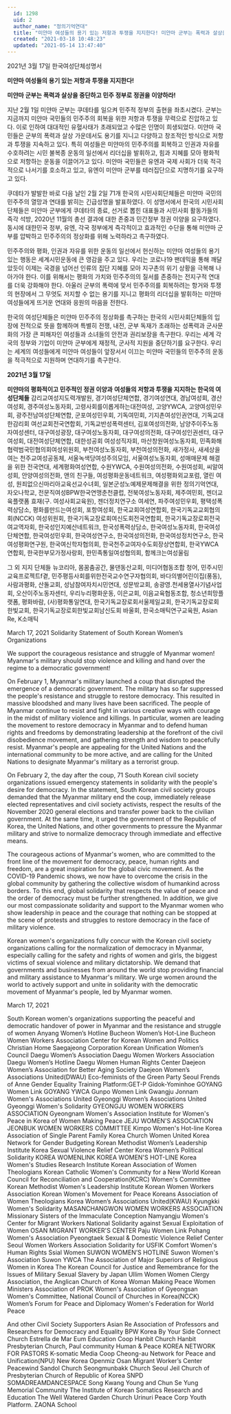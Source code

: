 ```yaml
---
  id: 1298
  uid: 2
  author_name: "정의기억연대"
  title: "미얀마 여성들의 용기 있는 저항과 투쟁을 지지한다! 미얀마 군부는 폭력과 살상을 중단하고 민주 정부로 정권을 이양하라! (Eng)"
  created: "2021-03-18 10:48:23"
  updated: "2021-05-14 13:47:40"
---
```

2021년 3월 17일 한국여성단체성명서

**미얀마 여성들의 용기 있는 저항과 투쟁을 지지한다!**

**미얀마 군부는 폭력과 살상을 중단하고 민주 정부로 정권을 이양하라!**

지난 2월 1일 미얀마 군부는 쿠데타를 일으켜 민주적 정부의 출현을 좌초시켰다. 군부는 지금까지 미얀마 국민들의 민주주의 회복을 위한 저항과 투쟁을 무력으로 진압하고 있다. 이로 인하여 대대적인 유혈사태가 초래되었고 수많은 인명이 희생되었다. 미얀마 국민들은 군부의 폭력과 살상 가운데서도 용기를 지니고 다양하고 창조적인 방식으로 저항과 투쟁을 지속하고 있다. 특히 여성들은 미얀마의 민주주의를 회복하고 인권과 자유를 수호하려는 시민 불복종 운동의 일선에서 리더십을 발휘하고, 힘과 지혜를 모아 평화적으로 저항하는 운동을 이끌어가고 있다. 미얀마 국민들은 유엔과 국제 사회가 더욱 적극적으로 나서기를 호소하고 있고, 유엔이 미얀마 군부를 테러집단으로 지명하기를 요구하고 있다.

쿠데타가 발발한 바로 다음 날인 2월 2일 71개 한국의 시민사회단체들은 미얀마 국민의 민주주의 열망과 연대를 밝히는 긴급성명을 발표하였다. 이 성명서에서 한국의 시민사회단체들은 미얀마 군부에게 쿠데타의 종료, 선거로 뽑힌 대표들과 시민사회 활동가들의 즉각 석방, 2020년 11월의 총선 결과에 대한 존중과 민간정부 정권 이양을 요구하였다. 동시에 대한민국 정부, 유엔, 각국 정부에게 즉각적이고 효과적인 수단을 통해 미얀마 군부를 압박하고 민주주의의 정상화를 위해 노력하라고 촉구하였다. 

민주주의와 평화, 인권과 자유를 위한 운동의 일선에서 헌신하는 미얀마 여성들의 용기 있는 행동은 세계시민운동에 큰 영감을 주고 있다. 우리는 코로나19 팬데믹을 통해 깨달았듯이 이제는 국경을 넘어선 인류의 집단 지혜를 모아 지구촌의 위기 상황을 극복해 나아가야 한다. 이를 위해서는 평화의 가치와 민주주의의 질서를 존중하는 전지구적 연대를 더욱 강화해야 한다. 아울러 군부의 폭력에 맞서 민주주의를 회복하려는 항거와 투쟁의 현장에서 그 무엇도 저지할 수 없는 용기를 지니고 평화의 리더십을 발휘하는 미얀마 여성들에게 뜨거운 연대와 응원의 마음을 전한다. 

한국의 여성단체들은 미얀마 민주주의 정상화를 촉구하는 한국의 시민사회단체들의 입장에 전적으로 뜻을 함께하며 특별히 전쟁, 내전, 군부 독재가 초래하는 성폭력과 군사문화의 가장 큰 피해자인 여성들과 소녀들의 안전과 권리보장을 촉구한다. 우리는 세계 각국의 정부와 기업이 미얀마 군부에게 재정적, 군사적 지원을 중단하기를 요구한다. 우리는 세계의 여성들에게 미얀마 여성들이 앞장서서 이끄는 미얀마 국민들의 민주주의 운동을 적극적으로 지원하며 연대하기를 촉구한다.

**2021년 3월 17일**

 **미얀마의 평화적이고 민주적인 정권 이양과** 
 **여성들의 저항과 투쟁을 지지하는 한국의 여성단체들**
감리교여성지도력개발원, 경기여성단체연합, 경기여성연대, 경남여성회, 경산여성회, 경주여성노동자회, 고령사회를이롭게하는대전여성, 고양YWCA, 고양여성민우회, 광주전남여성단체연합, 군포여성민우회, 기독여민회, 기지촌여성인권연대, 기독교대한감리회 여선교회전국연합회, 기독교반성폭력센터, 김포여성의전화, 남양주이주노동자여성센터, 대구여성광장, 대구여성노동자회, 대구여성의전화, 대구여성인권센터, 대구여성회, 대전여성단체연합, 대한성공회 여성성직자회, 마산창원여성노동자회, 민족화해협력범국민협의회여성위원회, 부천여성노동자회, 부천여성의전화, 새가정사, 새세상을 여는 천주교여성공동체, 서울녹색당여성주의모임, 서울여성노동자회, 성매매문제 해결을 위한 전국연대, 세계평화여성연합, 수원YWCA, 수원여성의전화, 수원여성회, 씨알여성회, 안양여성의전화, 앤의 친구들, 여성평화운동네트워크, 여성평화외교포럼, 열린 여성, 원죄없으신마리아교육선교수녀회, 일본군성노예제문제해결을 위한 정의기억연대, 자오나학교, 전문직여성BPW한국연맹춘천클럽, 전북여성노동자회, 제주여민회, 젠더교육플랫폼 효재(구. 여성사회교육원), 젠더정치연구소 여세연, 파주여성민우회, 평택성폭력상담소, 평화를만드는여성회, 포항여성회, 한국교회여성연합회, 한국기독교교회협의회(NCCK) 여성위원회, 한국기독교장로회여신도회전국연합회, 한국기독교장로회전국여교역자회, 한국성인지예산네트워크, 한국성폭력상담소, 한국여성노동자회, 한국여성단체연합, 한국여성민우회, 한국여성연구소, 한국여성의전화, 한국여성정치연구소, 한국여성평화연구원, 한국여신학자협의회, 한국천주교여자수도회장상연합회, 한국YWCA연합회, 한국한부모가정사랑회, 한민족통일여성협의회, 함께크는여성울림

그 외 지지 단체들
뉴코리아, 몸꿈춤공간, 물댄동산교회, 미디어협동조합 청어, 민주시민교육프로젝트f곁, 민주평등사회를위한전국교수연구자협의회, 바다의별어린이집(풍동), 사람과평화, 산돌교회, 성남참여자치시민연대, 성문밖교회, 송광영.천세용열사기념사업회, 오산이주노동자센터, 우리누리평화운동, 이은교회, 이음교육협동조합, 청소년희망플랫폼, 평화바람, (사)평화통일연대, 한국기독교장로회서울제일교회, 한국기독교장로회한빛교회, 한국기독교장로회한빛교회남신도회 바울회, 한국소매틱연구교육원, Asian Re, K소매틱

March 17, 2021
Solidarity Statement of South Korean Women’s Organizations

We support the courageous resistance and struggle of Myanmar women! Myanmar's military should stop violence and killing and hand over the regime to a democratic government!

On February 1, Myanmar's military launched a coup that disrupted the emergence of a democratic government. The military has so far suppressed the people's resistance and struggle to restore democracy. This resulted in massive bloodshed and many lives have been sacrificed. The people of Myanmar continue to resist and fight in various creative ways with courage in the midst of military violence and killings. In particular, women are leading the movement to restore democracy in Myanmar and to defend human rights and freedoms by demonstrating leadership at the forefront of the civil disobedience movement, and gathering strength and wisdom to peacefully resist. Myanmar's people are appealing for the United Nations and the international community to be more active, and are calling for the United Nations to designate Myanmar's military as a terrorist group.

On February 2, the day after the coup, 71 South Korean civil society organizations issued emergency statements in solidarity with the people's desire for democracy. In the statement, South Korean civil society groups demanded that the Myanmar military end the coup, immediately release elected representatives and civil society activists, respect the results of the November 2020 general elections and transfer power back to the civilian government. At the same time, it urged the government of the Republic of Korea, the United Nations, and other governments to pressure the Myanmar military and strive to normalize democracy through immediate and effective means.

The courageous actions of Myanmar's women, who are committed to the front line of the movement for democracy, peace, human rights and freedom, are a great inspiration for the global civic movement. As the COVID-19 Pandemic shows, we now have to overcome the crisis in the global community by gathering the collective wisdom of humankind across borders. To this end, global solidarity that respects the value of peace and the order of democracy must be further strengthened. In addition, we give our most compassionate solidarity and support to the Myanmar women who show leadership in peace and the courage that nothing can be stopped at the scene of protests and struggles to restore democracy in the face of military violence.

Korean women's organizations fully concur with the Korean civil society organizations calling for the normalization of democracy in Myanmar, especially calling for the safety and rights of women and girls, the biggest victims of sexual violence and military dictatorship. We demand that governments and businesses from around the world stop providing financial and military assistance to Myanmar's military. We urge women around the world to actively support and unite in solidarity with the democratic movement of Myanmar's people, led by Myanmar women.

March 17, 2021

South Korean women's organizations supporting the peaceful and democratic handover of power in Myanmar and the resistance and struggle of women
Anyang Women’s Hotline
Bucheon Women’s Hot-Line
Bucheon Women Workers Association
Center for Korean Women and Politics
Christian Home Saegajeong
Corporation Korean Unification Women’s Council
Daegu Women’s Association
Daegu Women Workers Association
Daegu Women’s Hotline
Daegu Women Human Rights Center
Daejeon Women’s Association for Better Aging Society
Daejeon Women’s Associations United(DWAU)
Eco-feminists of the Green Party Seoul
Frends of Anne
Gender Equality Training Platform:GET-P
Gidok-Yominhoe
GOYANG Women Link
GOYANG YWCA
Gunpo Women Link
Gwangju Jonnam Women's Associations United
Gyeonggi Women’s Associations United
Gyeonggi Women's Solidarity
GYEONGJU WOMEN WORKERS ASSOCIATION
Gyeongnam Women's Association 
Institute for Women's Peace in Korea of Women Making Peace
JEJU WOMEN'S ASSOCIATION
JEONBUK WOMEN WORKERS COMMITTEE
Kimpo Women's Hot-line
Korea Association of Single Parent Family
Korea Church Women United 
Korea Network for Gender Budgeting
Korean Methodist Women’s Leadership Institute
Korea Sexual Violence Relief Center
Korea Women’s Political Solidarity
KOREA WOMENLINK
KOREA WOMEN'S HOT-LINE
Korea Women's Studies Research Institute
Korean Association of Women Theologians
Korean Catholic Women's Community for a New World
Korean Council for Reconciliation and Cooperation(KCRC) Women's Committee
Korean Methodist Women's Leadership Institute
Korean Women Workers Association
Korean Women's Movement for Peace
Koreans Association of Women Theologians
Korea Women’s Associations United(KWAU)
Kyungkki Women's Solidarity
MASANCHANGWON WOMEN WORKERS ASSOCIATION
Missionary Sisters of the Immaculate Conception
Namyangju Women's Center for Migrant Workers
National Solidarity against Sexual Exploitation of Women
OSAN MIGRANT WORKER'S CENTER
Paju Women Link
Pohang Women's Association
Pyeongtaek Sexual & Domestic Violence Relief Center
Seoul Women Workers Association
Solidarity for USFIK Comfort Women's Human Rights
Ssial Women
SUWON WOMEN’S HOTLINE
Suwon Women's Association
Suwon YWCA
The Association of Major Superiors of Religious Women in Korea
The Korean Council for Justice and Remembrance for the Issues of Military Sexual Slavery by Japan
Ullim Women
Women Clergy Association, the Anglican Church of Korea
Woman Making Peace 
Women Ministers Association of PROK
Women's Association of Gyeongsan
Women's Committee, National Council of Churches in Korea(NCCK)
Women’s Forum for Peace and Diplomacy
Women's Federation for World Peace

And other Civil Society Supporters
Asian Re
Association of Professors and Researchers for Democracy and Equality
BPW Korea
By Your Side
Connect Church
Estrella de Mar
Eum Education Coop
Hanbit Church
Hanbit Presbyterian Church, Paul community
Human & Peace
KOREA NETWORK FOR PASTORS
K-somatic
Media Coop Cheong-au
Network for Peace and Unification(NPU)
New Korea
Openmiz
Osan Migrant Worker’s Center
Peacewind
Sandol Church
Seongmunbakk Church 
Seoul Jeil Church of Presbyterian Church of Republic of Korea
SNPD
SOMADREAMDANCESPACE
Song Kwang Young and Chun Se Yung Memorial Community
The Institute of Korean Somatics Research and Education
The Well Watered Garden Church
Urinuri Peace Corp
Youth Platform. 
ZAONA School